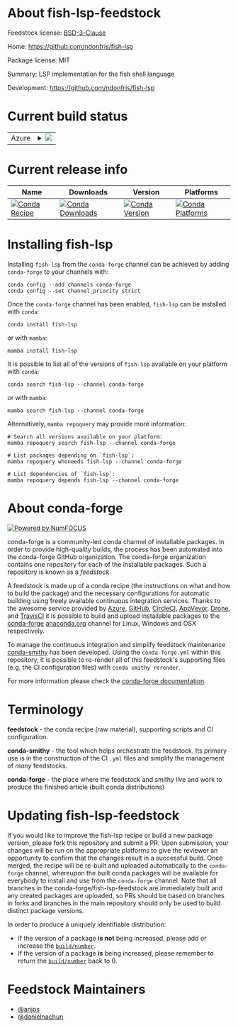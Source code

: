 About fish-lsp-feedstock
========================

Feedstock license: [BSD-3-Clause](https://github.com/conda-forge/fish-lsp-feedstock/blob/main/LICENSE.txt)

Home: https://github.com/ndonfris/fish-lsp

Package license: MIT

Summary: LSP implementation for the fish shell language

Development: https://github.com/ndonfris/fish-lsp

Current build status
====================


<table>
    
  <tr>
    <td>Azure</td>
    <td>
      <details>
        <summary>
          <a href="https://dev.azure.com/conda-forge/feedstock-builds/_build/latest?definitionId=25533&branchName=main">
            <img src="https://dev.azure.com/conda-forge/feedstock-builds/_apis/build/status/fish-lsp-feedstock?branchName=main">
          </a>
        </summary>
        <table>
          <thead><tr><th>Variant</th><th>Status</th></tr></thead>
          <tbody><tr>
              <td>linux_64_nodejs20</td>
              <td>
                <a href="https://dev.azure.com/conda-forge/feedstock-builds/_build/latest?definitionId=25533&branchName=main">
                  <img src="https://dev.azure.com/conda-forge/feedstock-builds/_apis/build/status/fish-lsp-feedstock?branchName=main&jobName=linux&configuration=linux%20linux_64_nodejs20" alt="variant">
                </a>
              </td>
            </tr><tr>
              <td>linux_64_nodejs22</td>
              <td>
                <a href="https://dev.azure.com/conda-forge/feedstock-builds/_build/latest?definitionId=25533&branchName=main">
                  <img src="https://dev.azure.com/conda-forge/feedstock-builds/_apis/build/status/fish-lsp-feedstock?branchName=main&jobName=linux&configuration=linux%20linux_64_nodejs22" alt="variant">
                </a>
              </td>
            </tr><tr>
              <td>osx_64_nodejs20</td>
              <td>
                <a href="https://dev.azure.com/conda-forge/feedstock-builds/_build/latest?definitionId=25533&branchName=main">
                  <img src="https://dev.azure.com/conda-forge/feedstock-builds/_apis/build/status/fish-lsp-feedstock?branchName=main&jobName=osx&configuration=osx%20osx_64_nodejs20" alt="variant">
                </a>
              </td>
            </tr><tr>
              <td>osx_64_nodejs22</td>
              <td>
                <a href="https://dev.azure.com/conda-forge/feedstock-builds/_build/latest?definitionId=25533&branchName=main">
                  <img src="https://dev.azure.com/conda-forge/feedstock-builds/_apis/build/status/fish-lsp-feedstock?branchName=main&jobName=osx&configuration=osx%20osx_64_nodejs22" alt="variant">
                </a>
              </td>
            </tr>
          </tbody>
        </table>
      </details>
    </td>
  </tr>
</table>

Current release info
====================

| Name | Downloads | Version | Platforms |
| --- | --- | --- | --- |
| [![Conda Recipe](https://img.shields.io/badge/recipe-fish--lsp-green.svg)](https://anaconda.org/conda-forge/fish-lsp) | [![Conda Downloads](https://img.shields.io/conda/dn/conda-forge/fish-lsp.svg)](https://anaconda.org/conda-forge/fish-lsp) | [![Conda Version](https://img.shields.io/conda/vn/conda-forge/fish-lsp.svg)](https://anaconda.org/conda-forge/fish-lsp) | [![Conda Platforms](https://img.shields.io/conda/pn/conda-forge/fish-lsp.svg)](https://anaconda.org/conda-forge/fish-lsp) |

Installing fish-lsp
===================

Installing `fish-lsp` from the `conda-forge` channel can be achieved by adding `conda-forge` to your channels with:

```
conda config --add channels conda-forge
conda config --set channel_priority strict
```

Once the `conda-forge` channel has been enabled, `fish-lsp` can be installed with `conda`:

```
conda install fish-lsp
```

or with `mamba`:

```
mamba install fish-lsp
```

It is possible to list all of the versions of `fish-lsp` available on your platform with `conda`:

```
conda search fish-lsp --channel conda-forge
```

or with `mamba`:

```
mamba search fish-lsp --channel conda-forge
```

Alternatively, `mamba repoquery` may provide more information:

```
# Search all versions available on your platform:
mamba repoquery search fish-lsp --channel conda-forge

# List packages depending on `fish-lsp`:
mamba repoquery whoneeds fish-lsp --channel conda-forge

# List dependencies of `fish-lsp`:
mamba repoquery depends fish-lsp --channel conda-forge
```


About conda-forge
=================

[![Powered by
NumFOCUS](https://img.shields.io/badge/powered%20by-NumFOCUS-orange.svg?style=flat&colorA=E1523D&colorB=007D8A)](https://numfocus.org)

conda-forge is a community-led conda channel of installable packages.
In order to provide high-quality builds, the process has been automated into the
conda-forge GitHub organization. The conda-forge organization contains one repository
for each of the installable packages. Such a repository is known as a *feedstock*.

A feedstock is made up of a conda recipe (the instructions on what and how to build
the package) and the necessary configurations for automatic building using freely
available continuous integration services. Thanks to the awesome service provided by
[Azure](https://azure.microsoft.com/en-us/services/devops/), [GitHub](https://github.com/),
[CircleCI](https://circleci.com/), [AppVeyor](https://www.appveyor.com/),
[Drone](https://cloud.drone.io/welcome), and [TravisCI](https://travis-ci.com/)
it is possible to build and upload installable packages to the
[conda-forge](https://anaconda.org/conda-forge) [anaconda.org](https://anaconda.org/)
channel for Linux, Windows and OSX respectively.

To manage the continuous integration and simplify feedstock maintenance
[conda-smithy](https://github.com/conda-forge/conda-smithy) has been developed.
Using the ``conda-forge.yml`` within this repository, it is possible to re-render all of
this feedstock's supporting files (e.g. the CI configuration files) with ``conda smithy rerender``.

For more information please check the [conda-forge documentation](https://conda-forge.org/docs/).

Terminology
===========

**feedstock** - the conda recipe (raw material), supporting scripts and CI configuration.

**conda-smithy** - the tool which helps orchestrate the feedstock.
                   Its primary use is in the construction of the CI ``.yml`` files
                   and simplify the management of *many* feedstocks.

**conda-forge** - the place where the feedstock and smithy live and work to
                  produce the finished article (built conda distributions)


Updating fish-lsp-feedstock
===========================

If you would like to improve the fish-lsp recipe or build a new
package version, please fork this repository and submit a PR. Upon submission,
your changes will be run on the appropriate platforms to give the reviewer an
opportunity to confirm that the changes result in a successful build. Once
merged, the recipe will be re-built and uploaded automatically to the
`conda-forge` channel, whereupon the built conda packages will be available for
everybody to install and use from the `conda-forge` channel.
Note that all branches in the conda-forge/fish-lsp-feedstock are
immediately built and any created packages are uploaded, so PRs should be based
on branches in forks and branches in the main repository should only be used to
build distinct package versions.

In order to produce a uniquely identifiable distribution:
 * If the version of a package **is not** being increased, please add or increase
   the [``build/number``](https://docs.conda.io/projects/conda-build/en/latest/resources/define-metadata.html#build-number-and-string).
 * If the version of a package **is** being increased, please remember to return
   the [``build/number``](https://docs.conda.io/projects/conda-build/en/latest/resources/define-metadata.html#build-number-and-string)
   back to 0.

Feedstock Maintainers
=====================

* [@anjos](https://github.com/anjos/)
* [@danielnachun](https://github.com/danielnachun/)

